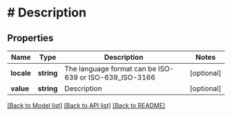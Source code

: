 # # Description

## Properties

Name | Type | Description | Notes
------------ | ------------- | ------------- | -------------
**locale** | **string** | The language format can be ISO-639 or ISO-639_ISO-3166 | [optional]
**value** | **string** | Description | [optional]

[[Back to Model list]](../../README.md#models) [[Back to API list]](../../README.md#endpoints) [[Back to README]](../../README.md)
